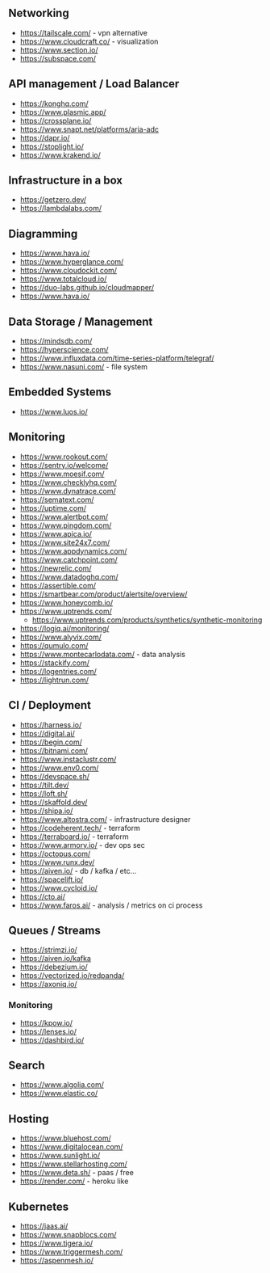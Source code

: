 

## Networking
* https://tailscale.com/ - vpn alternative
* https://www.cloudcraft.co/ - visualization
* https://www.section.io/
* https://subspace.com/

## API management / Load Balancer
* https://konghq.com/
* https://www.plasmic.app/
* https://crossplane.io/
* https://www.snapt.net/platforms/aria-adc
* https://dapr.io/
* https://stoplight.io/
* https://www.krakend.io/

## Infrastructure in a box
* https://getzero.dev/
* https://lambdalabs.com/

## Diagramming
* https://www.hava.io/
* https://www.hyperglance.com/
* https://www.cloudockit.com/
* https://www.totalcloud.io/
* https://duo-labs.github.io/cloudmapper/
* https://www.hava.io/

## Data Storage / Management
* https://mindsdb.com/
* https://hyperscience.com/
* https://www.influxdata.com/time-series-platform/telegraf/
* https://www.nasuni.com/ - file system

## Embedded Systems
* https://www.luos.io/

## Monitoring
* https://www.rookout.com/
* https://sentry.io/welcome/
* https://www.moesif.com/
* https://www.checklyhq.com/
* https://www.dynatrace.com/
* https://sematext.com/
* https://uptime.com/
* https://www.alertbot.com/
* https://www.pingdom.com/
* https://www.apica.io/
* https://www.site24x7.com/
* https://www.appdynamics.com/
* https://www.catchpoint.com/
* https://newrelic.com/
* https://www.datadoghq.com/
* https://assertible.com/
* https://smartbear.com/product/alertsite/overview/
* https://www.honeycomb.io/
* https://www.uptrends.com/
    * https://www.uptrends.com/products/synthetics/synthetic-monitoring
* https://logiq.ai/monitoring/
* https://www.alyvix.com/
* https://qumulo.com/
* https://www.montecarlodata.com/ - data analysis
* https://stackify.com/
* https://logentries.com/
* https://lightrun.com/ 


## CI / Deployment
* https://harness.io/
* https://digital.ai/
* https://begin.com/
* https://bitnami.com/
* https://www.instaclustr.com/
* https://www.env0.com/
* https://devspace.sh/
* https://tilt.dev/
* https://loft.sh/
* https://skaffold.dev/
* https://shipa.io/
* https://www.altostra.com/ - infrastructure designer
* https://codeherent.tech/ - terraform
* https://terraboard.io/ - terraform
* https://www.armory.io/ - dev ops sec
* https://octopus.com/
* https://www.runx.dev/ 
* https://aiven.io/ - db / kafka / etc...
* https://spacelift.io/
* https://www.cycloid.io/
* https://cto.ai/
* https://www.faros.ai/ - analysis / metrics on ci process

## Queues / Streams
* https://strimzi.io/
* https://aiven.io/kafka
* https://debezium.io/
* https://vectorized.io/redpanda/
* https://axoniq.io/

### Monitoring
* https://kpow.io/
* https://lenses.io/
* https://dashbird.io/

## Search
* https://www.algolia.com/
* https://www.elastic.co/

## Hosting
* https://www.bluehost.com/
* https://www.digitalocean.com/
* https://www.sunlight.io/
* https://www.stellarhosting.com/
* https://www.deta.sh/ - paas / free
* https://render.com/ - heroku like

## Kubernetes
* https://jaas.ai/
* https://www.snapblocs.com/
* https://www.tigera.io/
* https://www.triggermesh.com/
* https://aspenmesh.io/